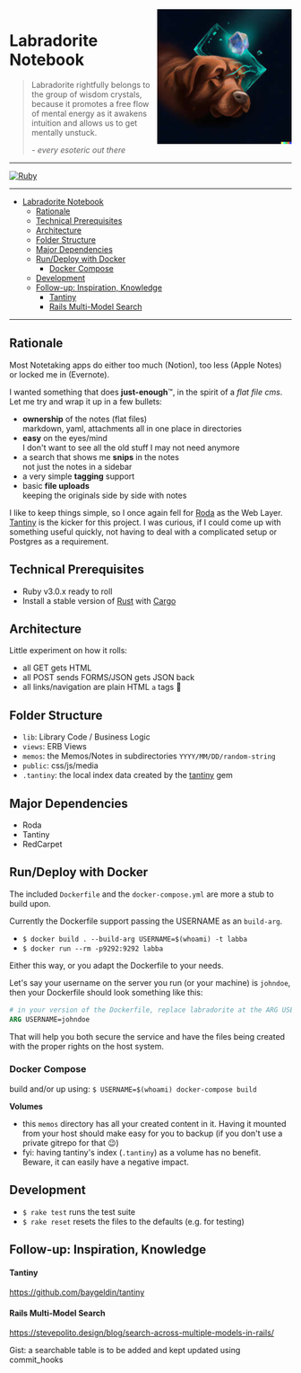 <img align="right" src="https://github.com/simonneutert/labradorite-notebook/blob/main/public/labradorite.jpg?raw=true" alt="Labradorite dreamed by openai's Dall-E2: A brown labrador shooting a lazer from a blue crystal on its forehead, digital art">

# Labradorite Notebook

> Labradorite rightfully belongs to the group of wisdom crystals, because it promotes a free flow of mental energy as it awakens intuition and allows us to get mentally unstuck.
>
> *\- every esoteric out there*

---

[![Ruby](https://github.com/simonneutert/labradorite-notebook/actions/workflows/ruby.yml/badge.svg?branch=main)](https://github.com/simonneutert/labradorite-notebook/actions/workflows/ruby.yml)

---

- [Labradorite Notebook](#labradorite-notebook)
  - [Rationale](#rationale)
  - [Technical Prerequisites](#technical-prerequisites)
  - [Architecture](#architecture)
  - [Folder Structure](#folder-structure)
  - [Major Dependencies](#major-dependencies)
  - [Run/Deploy with Docker](#deploy-with-docker)
    - [Docker Compose](#docker-compose)
  - [Development](#development)
  - [Follow-up: Inspiration, Knowledge](#follow-up-inspiration-knowledge)
      - [Tantiny](#tantiny)
      - [Rails Multi-Model Search](#rails-multi-model-search)

---

## Rationale

Most Notetaking apps do either too much (Notion), too less (Apple Notes) or locked me in (Evernote).

I wanted something that does **just-enough**™, in the spirit of a *flat file cms*. Let me try and wrap it up in a few bullets:

* **ownership** of the notes (flat files)  
  markdown, yaml, attachments all in one place in directories
* **easy** on the eyes/mind  
  I don't want to see all the old stuff I may not need anymore
* a search that shows me **snips** in the notes  
  not just the notes in a sidebar
* a very simple **tagging** support
* basic **file uploads**  
  keeping the originals side by side with notes

I like to keep things simple, so I once again fell for [Roda](https://roda.jeremyevans.net) as the Web Layer. [Tantiny](https://github.com/baygeldin/tantiny) is the kicker for this project. I was curious, if I could come up with something useful quickly, not having to deal with a complicated setup or Postgres as a requirement.

## Technical Prerequisites

* Ruby v3.0.x ready to roll
* Install a stable version of [Rust](https://www.rust-lang.org/) with [Cargo](https://github.com/rust-lang/cargo)

## Architecture

Little experiment on how it rolls:

* all GET gets HTML
* all POST sends FORMS/JSON gets JSON back
* all links/navigation are plain HTML `a` tags 🤯

## Folder Structure

* `lib`: Library Code / Business Logic
* `views`: ERB Views
* `memos`: the Memos/Notes in subdirectories `YYYY/MM/DD/random-string`
* `public`: css/js/media
* `.tantiny`: the local index data created by the [tantiny](https://github.com/baygeldin/tantiny) gem

## Major Dependencies

* Roda
* Tantiny
* RedCarpet

## Run/Deploy with Docker

The included `Dockerfile` and the `docker-compose.yml` are more a stub to build upon.

Currently the Dockerfile support passing the USERNAME as an `build-arg`.

- `$ docker build . --build-arg USERNAME=$(whoami) -t labba`
- `$ docker run --rm -p9292:9292 labba`

Either this way, or you adapt the Dockerfile to your needs.

Let's say your username on the server you run (or your machine) is `johndoe`, then your Dockerfile should look something like this:

```Dockerfile
# in your version of the Dockerfile, replace labradorite at the ARG USERNAME
ARG USERNAME=johndoe
```

That will help you both secure the service and have the files being created with the proper rights on the host system.

### Docker Compose

build and/or up using: `$ USERNAME=$(whoami) docker-compose build`

**Volumes**

- this `memos` directory has all your created content in it. Having it mounted from your host should make easy for you to backup (if you don't use a private gitrepo for that 😉)
- fyi: having tantiny's index (`.tantiny`) as a volume has no benefit. Beware, it can easily have a negative impact.

## Development

- `$ rake test` runs the test suite
- `$ rake reset` resets the files to the defaults (e.g. for testing)

## Follow-up: Inspiration, Knowledge

#### Tantiny

https://github.com/baygeldin/tantiny

#### Rails Multi-Model Search

https://stevepolito.design/blog/search-across-multiple-models-in-rails/

Gist: a searchable table is to be added and kept updated using commit_hooks

